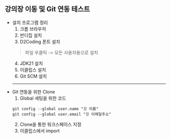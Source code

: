 ## 강의장 이동 및 Git 연동 테스트
- 설치 프로그램 정리
    1. 크롬 브라우저 
    2. 반디집 설치
    3. D2Coding 폰트 설치
    > 파일 우클릭 -> 모든 사용자용으로 설치
    4. JDK21 설치
    5. 이클립스 설치
    6. Git SCM 설치
    ---
- Git 연동을 위한 Clone
    1. Global 세팅을 위한 코드
    ```
    git config --global user.name "깃 이름"
    git config --global user.email "깃 이메일주소"
    ```
    2. Clone을 통한 워크스페이스 지정
    3. 이클립스에서 import